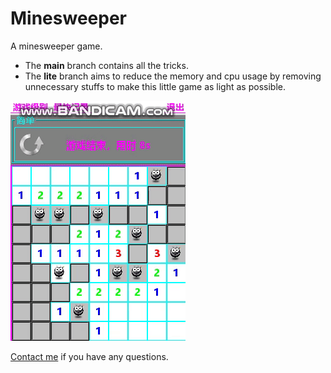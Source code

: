 # Minesweeper

A minesweeper game.
- The **main** branch contains all the tricks.
- The **lite** branch aims to reduce the memory and cpu usage by removing unnecessary stuffs 
to make this little game as light as possible. 

![showcase](src/source/resource/img/showcase.gif)

[Contact me](https://cloudyant.github.io/about/) if you have any questions.
